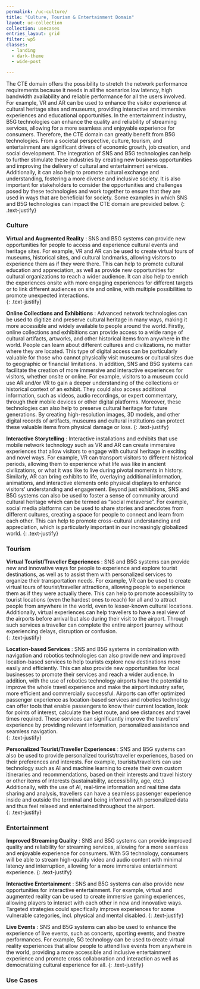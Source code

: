 ```yaml
---
permalink: /uc-culture/
title: "Culture, Tourism & Entertainment Domain"
layout: uc-collection
collection: usecases
entries_layout: grid
filter: wp5
classes:
  - landing
  - dark-theme
  - wide-post

---
```



The CTE domain offers the possibility to stretch the network performance requirements because it needs in all the scenarios low latency, high bandwidth availability and reliable performance for all the users involved. For example, VR and AR can be used to enhance the visitor experience at cultural heritage sites and museums, providing interactive and immersive experiences and educational opportunities. In the entertainment industry, B5G technologies can enhance the quality and reliability of streaming services, allowing for a more seamless and enjoyable experience for consumers. Therefore, the CTE domain can greatly benefit from B5G technologies. From a societal perspective, culture, tourism, and entertainment are significant drivers of economic growth, job creation, and social development. The integration of SNS and B5G technologies can help to further stimulate these industries by creating new business opportunities and improving the delivery of cultural and entertainment services. Additionally, it can also help to promote cultural exchange and understanding, fostering a more diverse and inclusive society. It is also important for stakeholders to consider the opportunities and challenges posed by these technologies and work together to ensure that they are used in ways that are beneficial for society.  Some examples in which SNS and B5G technologies can impact the CTE domain are provided below. 
{: .text-justify}

### Culture 

**Virtual and Augmented Reality** \: SNS and B5G systems can provide new opportunities for people to access and experience cultural events and heritage sites. For example, VR and AR can be used to create virtual tours of museums, historical sites, and cultural landmarks, allowing visitors to experience them as if they were there. This can help to promote cultural education and appreciation, as well as provide new opportunities for cultural organizations to reach a wider audience. It can also help to enrich the experiences onsite with more engaging experiences for different targets or to link different audiences on site and online, with multiple possibilities to promote unexpected interactions.  
{: .text-justify}

**Online Collections and Exhibitions** \: Advanced network technologies can be used to digitize and preserve cultural heritage in many ways, making it more accessible and widely available to people around the world. Firstly, online collections and exhibitions can provide access to a wide range of cultural artifacts, artworks, and other historical items from anywhere in the world. People can learn about different cultures and civilizations, no matter where they are located. This type of digital access can be particularly valuable for those who cannot physically visit museums or cultural sites due to geographic or financial limitations. In addition, SNS and B5G systems can facilitate the creation of more immersive and interactive experiences for visitors, whether onsite or online. For example, visitors to a museum could use AR and/or VR to gain a deeper understanding of the collections or historical context of an exhibit. They could also access additional information, such as videos, audio recordings, or expert commentary, through their mobile devices or other digital platforms. Moreover, these technologies can also help to preserve cultural heritage for future generations. By creating high-resolution images, 3D models, and other digital records of artifacts, museums and cultural institutions can protect these valuable items from physical damage or loss. 
{: .text-justify}

**Interactive Storytelling** \:   Interactive installations and exhibits that use mobile network technology such as VR and AR can create immersive experiences that allow visitors to engage with cultural heritage in exciting and novel ways. For example, VR can transport visitors to different historical periods, allowing them to experience what life was like in ancient civilizations, or what it was like to live during pivotal moments in history. Similarly, AR can bring exhibits to life, overlaying additional information, animations, and interactive elements onto physical displays to enhance visitors' understanding and engagement. Beyond just exhibitions, SNS and B5G systems can also be used to foster a sense of community around cultural heritage which can be termed as “social metaverse”. For example, social media platforms can be used to share stories and anecdotes from different cultures, creating a space for people to connect and learn from each other. This can help to promote cross-cultural understanding and appreciation, which is particularly important in our increasingly globalized world. 
{: .text-justify}

### Tourism 

**Virtual Tourist/Traveller Experiences** \: SNS and B5G systems can provide new and innovative ways for people to experience and explore tourist destinations, as well as to assist them with personalized services to organize their transportation needs. For example, VR can be used to create virtual tours of tourist/traveller attractions, allowing people to experience them as if they were actually there. This can help to promote accessibility to tourist locations (even the hardest ones to reach) for all and to attract people from anywhere in the world, even to lesser-known cultural locations. Additionally, virtual experiences can help travellers to have a real view of the airports before arrival but also during their visit to the airport. Through such services a traveller can complete the entire airport journey without experiencing delays, disruption or confusion.   
{: .text-justify}

**Location-based Services** \: SNS and B5G systems in combination with navigation and robotics technologies can also provide new and improved location-based services to help tourists explore new destinations more easily and efficiently. This can also provide new opportunities for local businesses to promote their services and reach a wider audience. In addition, with the use of robotics technology airports have the potential to improve the whole travel experience and make the airport industry safer, more efficient and commercially successful. Airports can offer optimized passenger experience as location-based services and robotics technology can offer tools that enable passengers to know their current location, look for points of interest, calculate the best route, and see distances and travel times required. These services can significantly improve the travellers’ experience by providing relevant information, personalized assistance and seamless navigation.  
{: .text-justify}

**Personalized Tourist/Traveller Experiences** \: SNS and B5G systems can also be used to provide personalized tourist/traveller experiences, based on their preferences and interests. For example, tourists/travellers can use technology such as AI and machine learning to create their own custom itineraries and recommendations, based on their interests and travel history or other items of interests (sustainability, accessibility, age, etc.) Additionally, with the use of AI, real-time information and real time data sharing and analysis, travellers can have a seamless passenger experience inside and outside the terminal and being informed with personalized data and thus feel relaxed and entertained throughout the airport.  
{: .text-justify}

### Entertainment 

**Improved Streaming Quality** \: SNS and B5G systems can provide improved quality and reliability for streaming services, allowing for a more seamless and enjoyable experience for consumers. With 5G technology, consumers will be able to stream high-quality video and audio content with minimal latency and interruption, allowing for a more immersive entertainment experience. 
{: .text-justify}

**Interactive Entertainment** \: SNS and B5G systems can also provide new opportunities for interactive entertainment. For example, virtual and augmented reality can be used to create immersive gaming experiences, allowing players to interact with each other in new and innovative ways. Targeted strategies could specifically improve experiences for some vulnerable categories, incl. physical and mental disabled. 
{: .text-justify}

**Live Events** \: SNS and B5G systems can also be used to enhance the experience of live events, such as concerts, sporting events, and theatre performances. For example, 5G technology can be used to create virtual reality experiences that allow people to attend live events from anywhere in the world, providing a more accessible and inclusive entertainment experience and promote cross collaboration and interaction as well as democratizing cultural experience for all. 
{: .text-justify}


### Use Cases 


